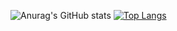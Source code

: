 
![Anurag's GitHub stats](https://github-readme-stats.vercel.app/api?username=AzukiYamada&show_icons=true&theme=flag-india&count_private=true) [![Top Langs](https://github-readme-stats.vercel.app/api/top-langs/?username=AzukiYamada&layout=compact)](https://github.com/anuraghazra/github-readme-stats)


<!--
**AzukiYamada/AzukiYamada** is a ✨ _special_ ✨ repository because its `README.md` (this file) appears on your GitHub profile.

Here are some ideas to get you started:

- 🔭 I’m currently working on ...
- 🌱 I’m currently learning ...
- 👯 I’m looking to collaborate on ...
- 🤔 I’m looking for help with ...
- 💬 Ask me about ...
- 📫 How to reach me: ...
- 😄 Pronouns: ...
- ⚡ Fun fact: ...
-->

